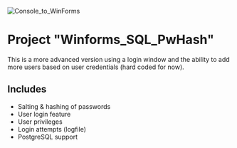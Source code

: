 ![Console_to_WinForms](https://img.shields.io/badge/Console➡️WinForms-Ported-00C853)

# Project "Winforms_SQL_PwHash"

This is a more advanced version using a login window and the ability to add more users based on user credentials (hard coded for now).<br>

## Includes

- Salting & hashing of passwords
- User login feature
- User privileges
- Login attempts (logfile)
- PostgreSQL support
